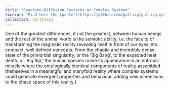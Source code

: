 ```yaml
---
title: "Reaction-Diffusion Patterns on Complex Systems"
excerpt: "Find here the [poster](https://github.com/gullirg/gullirg.github.io/blob/master/files/k1763271_Poster.pdf)"
collection: portfolio
---
```


One of the greatest differences, if not the greatest, between human beings and the rest of the animal world is the semiotic ability, i.e. the faculty of transforming the magmatic reality revealing itself in front of our eyes into compact, well defined concepts. From the chaotic and incredibly dense state of the primordial singularity, or the 'Big Bang', to the expected heat death, or 'Big Rip', the human species made its appearance in an entropic miracle where the ontologically identical components of reality assembled themselves in a meaningful and manyfold reality where complex systems could generate emergent properties and behaviour, adding new dimensions to the phase space of this reality.}
